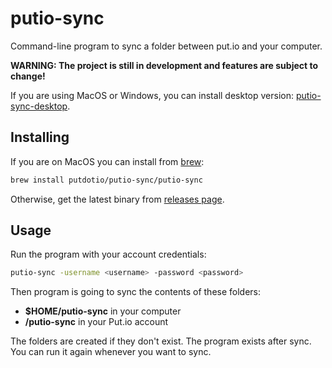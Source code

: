 putio-sync
==========

Command-line program to sync a folder between put.io and your computer.

**WARNING: The project is still in development and features are subject to change!**

If you are using MacOS or Windows, you can install desktop version: [putio-sync-desktop](https://github.com/putdotio/putio-sync-desktop).

Installing
----------

If you are on MacOS you can install from [brew](https://brew.sh/):
```sh
brew install putdotio/putio-sync/putio-sync
```

Otherwise, get the latest binary from [releases page](https://github.com/putdotio/putio-sync/releases).

Usage
-----

Run the program with your account credentials:
```sh
putio-sync -username <username> -password <password>
```

Then program is going to sync the contents of these folders:
- **$HOME/putio-sync** in your computer
- **/putio-sync** in your Put.io account

The folders are created if they don't exist.
The program exists after sync.
You can run it again whenever you want to sync.
